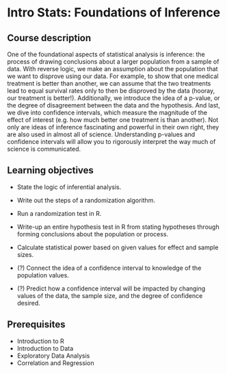 # Intro Stats: Foundations of Inference

## Course description

One of the foundational aspects of statistical analysis is inference: the process of drawing conclusions about a larger population from a sample of data.  With reverse logic, we make an assumption about the population that we want to disprove using our data.  For example, to show that one medical treatment is better than another, we can assume that the two treatments lead to equal survival rates only to then be disproved by the data (hooray, our treatment is better!).  Additionally, we introduce the idea of a p-value, or the degree of disagreement between the data and the hypothesis.  And last, we dive into confidence intervals, which measure the magnitude of the effect of interest (e.g. how much better one treatment is than another).  Not only are ideas of inference fascinating and powerful in their own right, they are also used in almost all of science.  Understanding p-values and confidence intervals will allow you to rigorously interpret the way much of science is communicated.

## Learning objectives

* State the logic of inferential analysis.
* Write out the steps of a randomization algorithm.
* Run a randomization test in R.
* Write-up an entire hypothesis test in R from stating hypotheses through forming conclusions about the population or process.
* Calculate statistical power based on given values for effect and sample sizes.

* (?) Connect the idea of a confidence interval to knowledge of the population values.
* (?) Predict how a confidence interval will be impacted by changing values of the data, the sample size, and the degree of confidence desired.

## Prerequisites

* Introduction to R
* Introduction to Data
* Exploratory Data Analysis
* Correlation and Regression
